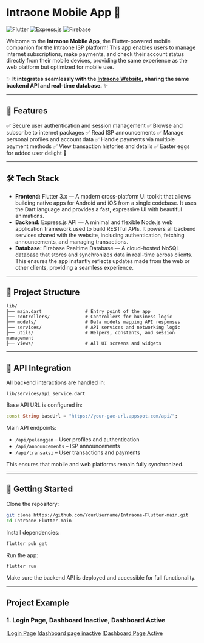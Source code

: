# Intraone Mobile App 📱

![Flutter](https://img.shields.io/badge/Flutter-3.x-blue?logo=flutter\&logoColor=white) ![Express.js](https://img.shields.io/badge/Express.js-4.x-brightgreen?logo=express\&logoColor=white) ![Firebase](https://img.shields.io/badge/Firebase-RealtimeDB-orange?logo=firebase\&logoColor=white)

Welcome to the **Intraone Mobile App**, the Flutter-powered mobile companion for the Intraone ISP platform! This app enables users to manage internet subscriptions, make payments, and check their account status directly from their mobile devices, providing the same experience as the web platform but optimized for mobile use.

✨ **It integrates seamlessly with the [Intraone Website](https://github.com/YourUsername/Intraone-main), sharing the same backend API and real-time database.** ✨

---

## 🚀 Features

✅ Secure user authentication and session management
✅ Browse and subscribe to internet packages
✅ Read ISP announcements
✅ Manage personal profiles and account data
✅ Handle payments via multiple payment methods
✅ View transaction histories and details
✅ Easter eggs for added user delight 🎉

---

## 🛠 Tech Stack

* **Frontend:** Flutter 3.x — A modern cross-platform UI toolkit that allows building native apps for Android and iOS from a single codebase. It uses the Dart language and provides a fast, expressive UI with beautiful animations.
* **Backend:** Express.js API — A minimal and flexible Node.js web application framework used to build RESTful APIs. It powers all backend services shared with the website, including authentication, fetching announcements, and managing transactions.
* **Database:** Firebase Realtime Database — A cloud-hosted NoSQL database that stores and synchronizes data in real-time across clients. This ensures the app instantly reflects updates made from the web or other clients, providing a seamless experience.

---

## 📂 Project Structure

```
lib/
├── main.dart                # Entry point of the app
├── controllers/             # Controllers for business logic
├── models/                  # Data models mapping API responses
├── services/                # API services and networking logic
├── utils/                   # Helpers, constants, and session management
├── views/                   # All UI screens and widgets
```

---

## 🔗 API Integration

All backend interactions are handled in:

```
lib/services/api_service.dart
```

Base API URL is configured in:

```dart
const String baseUrl = "https://your-gae-url.appspot.com/api/";
```

Main API endpoints:

* `/api/pelanggan` – User profiles and authentication
* `/api/announcements` – ISP announcements
* `/api/transaksi` – User transactions and payments

This ensures that mobile and web platforms remain fully synchronized.

---

## 📲 Getting Started

Clone the repository:

```bash
git clone https://github.com/YourUsername/Intraone-Flutter-main.git
cd Intraone-Flutter-main
```

Install dependencies:

```bash
flutter pub get
```

Run the app:

```bash
flutter run
```

Make sure the backend API is deployed and accessible for full functionality.

---

## Project Example

### 1. Login Page, Dashboard Inactive, Dashboard Active
[!Login Page](./assets/flutter_login.png)                       [!dashboard page inactive](./assets/flutter_dashboard_pending.png)              [!Dashboard Page Active](./assets/flutter_dashboard_active.png)
